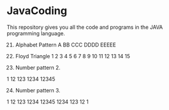 # JavaCoding
This repository gives you all the code and programs in the JAVA programming language.

21. Alphabet Pattern
A 
BB 
CCC
DDDD
EEEEE 

22. Floyd Triangle 
1
2 3 
4 5 6 
7 8 9 10
11 12 13 14 15 


23. Number pattern 2.

1
12
123
1234
12345

24. Number pattern 3.

1
12
123
1234
12345
1234
123
12
1
